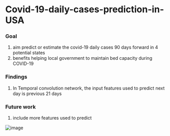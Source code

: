 # Covid-19-daily-cases-prediction-in-USA

### Goal 
1. aim predict or estimate the covid-19 daily cases 90 days forward in 4 potential states
2. benefits helping  local government to maintain bed capacity during COVID-19 

### Findings

1. In Temporal convolution network, the input features used  to predict next day is previous 21 days  

### Future work 

1. include more features used to predict 

![image](https://user-images.githubusercontent.com/31414731/167449302-7f7f3efc-f914-4a94-9937-8e66df9beb90.png)
